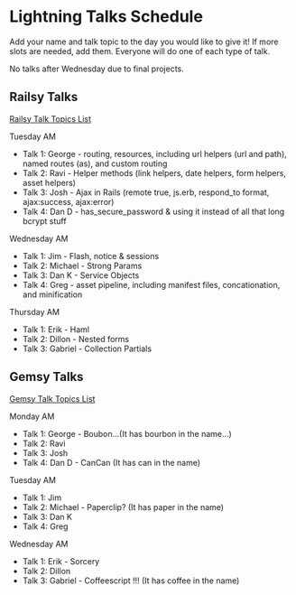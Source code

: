 # Lightning Talks Schedule

Add your name and talk topic to the day you would like to give it!  If more slots are needed, add them.  Everyone will do one of each type of talk.

No talks after Wednesday due to final projects.

## Railsy Talks

[Railsy Talk Topics List](./railsy-talk-topics.md)

Tuesday AM
- Talk 1: George - routing, resources, including url helpers (url and path), named routes (as), and custom routing
- Talk 2: Ravi - Helper methods (link helpers, date helpers, form helpers, asset helpers)
- Talk 3: Josh - Ajax in Rails (remote true, js.erb, respond_to format, ajax:success, ajax:error)
- Talk 4: Dan D - has_secure_password & using it instead of all that long bcrypt stuff

Wednesday AM
- Talk 1: Jim - Flash, notice & sessions
- Talk 2: Michael - Strong Params
- Talk 3: Dan K - Service Objects
- Talk 4: Greg - asset pipeline, including manifest files, concationation, and minification

Thursday AM
- Talk 1: Erik - Haml
- Talk 2: Dillon - Nested forms
- Talk 3: Gabriel - Collection Partials

## Gemsy Talks

[Gemsy Talk Topics List](./gemsy_talk_topics.md)

Monday AM
- Talk 1: George - Boubon...(It has bourbon in the name...)
- Talk 2: Ravi
- Talk 3: Josh
- Talk 4: Dan D - CanCan (It has can in the name)

Tuesday AM
- Talk 1: Jim
- Talk 2: Michael - Paperclip?  (It has paper in the name)
- Talk 3: Dan K
- Talk 4: Greg

Wednesday AM
- Talk 1: Erik - Sorcery
- Talk 2: Dillon
- Talk 3: Gabriel - Coffeescript !!! (It has coffee in the name)
